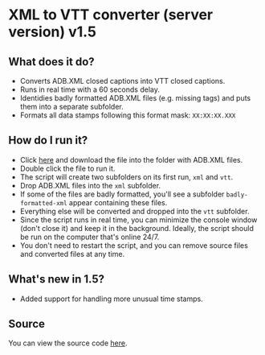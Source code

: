 # XML to VTT converter (server version) v1.5

## What does it do?
* Converts ADB.XML closed captions into VTT closed captions. 
* Runs in real time with a 60 seconds delay.
* Identidies badly formatted ADB.XML files (e.g. missing tags) and puts them into a separate subfolder.
* Formats all data stamps following this format mask: `XX:XX:XX.XXX`

## How do I run it?
* Click [here](/media/xml-to-vtt-converter-server/exe/xml-to-vtt-converter-server.exe) and download the file into the folder with ADB.XML files.
* Double click the file to run it.
* The script will create two subfolders on its first run, `xml` and `vtt`.
* Drop ADB.XML files into the `xml` subfolder.
* If some of the files are badly formatted, you'll see a subfolder `badly-formatted-xml` appear containing these files.
* Everything else will be converted and dropped into the `vtt` subfolder.
* Since the script runs in real time, you can minimize the console window (don't close it) and keep it in the background. Ideally, the script should be run on the computer that's online 24/7. 
* You don't need to restart the script, and you can remove source files and converted files at any time.

## What's new in 1.5?
* Added support for handling more unusual time stamps.

## Source
You can view the source code [here](/media/xml-to-vtt-converter-server/source/xml-to-vtt-converter-server.py).